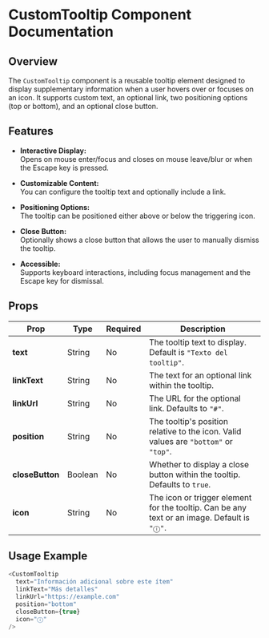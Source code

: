 # CustomTooltip Component Documentation

## Overview

The `CustomTooltip` component is a reusable tooltip element designed to display supplementary information when a user hovers over or focuses on an icon. It supports custom text, an optional link, two positioning options (top or bottom), and an optional close button.

## Features

- **Interactive Display:**  
  Opens on mouse enter/focus and closes on mouse leave/blur or when the Escape key is pressed.
  
- **Customizable Content:**  
  You can configure the tooltip text and optionally include a link.
  
- **Positioning Options:**  
  The tooltip can be positioned either above or below the triggering icon.
  
- **Close Button:**  
  Optionally shows a close button that allows the user to manually dismiss the tooltip.

- **Accessible:**  
  Supports keyboard interactions, including focus management and the Escape key for dismissal.

## Props

| Prop           | Type    | Required | Description                                                                                             |
| -------------- | ------- | -------- | ------------------------------------------------------------------------------------------------------- |
| **text**       | String  | No       | The tooltip text to display. Default is `"Texto del tooltip"`.                                         |
| **linkText**   | String  | No       | The text for an optional link within the tooltip.                                                     |
| **linkUrl**    | String  | No       | The URL for the optional link. Defaults to `"#"`.                                                       |
| **position**   | String  | No       | The tooltip's position relative to the icon. Valid values are `"bottom"` or `"top"`.                    |
| **closeButton**| Boolean | No       | Whether to display a close button within the tooltip. Defaults to `true`.                               |
| **icon**       | String  | No       | The icon or trigger element for the tooltip. Can be any text or an image. Default is `"ⓘ"`.             |

## Usage Example

```js
<CustomTooltip
  text="Información adicional sobre este ítem"
  linkText="Más detalles"
  linkUrl="https://example.com"
  position="bottom"
  closeButton={true}
  icon="ⓘ"
/>
